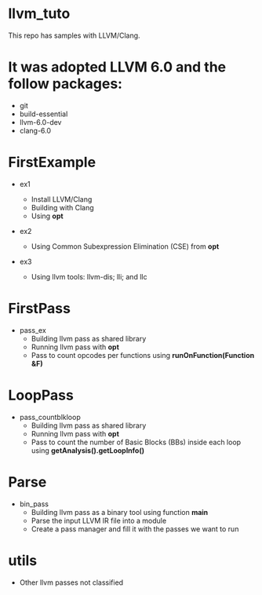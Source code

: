 # llvm_tuto
This repo has samples with LLVM/Clang.

# It was adopted LLVM 6.0 and the follow packages:
- git
- build-essential
- llvm-6.0-dev
- clang-6.0

# FirstExample
- ex1
    - Install LLVM/Clang
    - Building with Clang
    - Using **opt**

- ex2
    - Using Common Subexpression Elimination (CSE) from **opt**

- ex3
    - Using llvm tools: llvm-dis; lli; and llc

# FirstPass
- pass_ex
    - Building llvm pass as shared library
    - Running llvm pass with **opt**
    - Pass to count opcodes per functions using **runOnFunction(Function &F)**

# LoopPass
- pass_countblkloop
    - Building llvm pass as shared library
    - Running llvm pass with **opt**
    - Pass to count the number of Basic Blocks (BBs) inside each loop using **getAnalysis<LoopInfoWrapperPass>().getLoopInfo()**

# Parse
- bin_pass
    - Building llvm pass as a binary tool using function **main**
    - Parse the input LLVM IR file into a module
    - Create a pass manager and fill it with the passes we want to run

# utils
- Other llvm passes not classified


